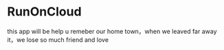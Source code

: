 # RunOnCloud
this app will be help u remeber our home town，when we leaved far away it，we lose so much friend and love
